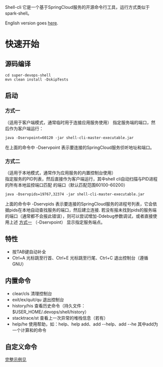 Shell-cli 它是一个基于SpringCloud服务的开源命令行工具，运行方式类似于spark-shell。

English version goes [here](README_EN.md).

# 快速开始

## 源码编译
```
cd super-devops-shell
mvn clean install -DskipTests 
```

## 启动

### 方式一
（适用于客户端模式，通常临时用于连接应用服务使用）
指定服务端的端口，然后作为客户端运行：

```
java -Dservpoint=60120 -jar shell-cli-master-executable.jar
```

在上面的命令中 -Dservpoint 表示要连接的SpringCloud服务侦听地址和端口。

### 方式二
（适用于本地模式，通常作为应用服务的内置控制台使用）	
指定服务的PID列表，然后直接作为客户端运行，其中shell cli自动扫描与PID进程的所有本地监控端口匹配
的端口（默认匹配范围60100-60200）

```
java -Dservpids=19767,32374 -jar shell-cli-master-executable.jar 
```
上面的命令中 -Dservpids 表示要连接的SpringCloud服务的进程号列表，它会依据pids在本地自动查找服务的端口，然后建立连接.
若没有报未找到pids的服务端的端口（通常都不会报此错误），则可以尝试增加-Ddebug参数调试，或者直接使用上述 [方式一](#方式一) 
（-Dservpoint） 显示指定服务端点。

## 特性

- 按TAB键自动补全
- Ctrl+A 光标跳至行首、Ctrl+E 光标跳至行尾、Ctrl+C 退出控制台（遵循GNU）


## 内置命令 
- clear/cls    清理控制台
- exit/ex/quit/qu    退出控制台
- history/his    查看历史命令（持久文件：$USER_HOME/.devops/shell/history）
- stacktrace/st    查看上一次异常的堆栈信息（若有）
- help/he    使用帮助，如：help、help add、add --help、add --he 其中add为一个计算和的命令

## 自定义命令

[完整示例见](super-devops-shell-example/src/main/java/com/wl4g/devops/shell/exporter/ExampleExporter.java)
